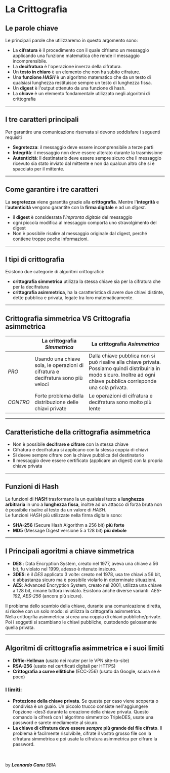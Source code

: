 # La Crittografia
## Le parole chiave
Le principali parole che utilizzaremo in questo argomento sono:
- La **cifratura** è il procedimento con il quale cifriamo un messaggio applicando
una funzione matematica che rende il messaggio incomprensibile.
- La **decifratura** è l'operazione inverza della cifratura.
- Un **testo in chiaro** è un elemento che non ha subito cifrature.
- Una **funzione *HASH*** è un algoritmo matematico che da un testo di qualsiasi lunghezza
restituisce sempre un testo di lunghezza fissa.
- Un **digest** è l'output ottenuto da una funzione di hash.
- La **chiave** è un elemento fondamentale utilizzato negli algoritmi di crittografia

---

## I tre caratteri principali
Per garantire una comunicazione riservata si devono soddisfare i seguenti requisiti
- **Segretezza**: il messaggio deve essere incomprensibile a terze parti
- **Integrità**: il messaggio non deve essere alterato durante la trasmissione
- **Autenticità**: il destinatario deve essere sempre sicuro che il messaggio ricevuto sia
stato inviato dal mittente e non da qualcun altro che si è spacciato per il mittente.

---

## Come garantire i tre caratteri
La **segretezza** viene garantita grazie alla **crittografia**. Mentre l'**integrità** e l'**autenticità** vengono garantite con la **firma digitale** e ad un *digest*.
- il **digest** è considesrata l'*impronta digitale* del messaggio
- ogni piccola modifica al messaggio comporta uno stravolgimento del digest
- Non è possibile risalire al messaggio originale dal digest, perché contiene troppe
poche informazioni.

---

## I tipi di crittografia
Esistono due categorie di algoritmi crittografici:
- **crittografia simmetrica** utilizza la stessa chiave sia per la cifratura che per la decifratura
- **crittografia asimmetrica**, ha la caratteristica di avere due chiavi distinte, dette pubblica e privata, legate tra loro matematicamente.

---

## Crittografia simmetrica VS Crittografia asimmetrica
||La crittografia ***Simmetrica*** |La crittografia ***Asimmetrica***|
|---|---|---|
|*PRO*|Usando una chiave sola, le operazioni di cifratura e decifratura sono più veloci |Dalla chiave pubblica non si può risalire alla chiave privata. Possiamo quindi distribuirla in modo sicuro. Inoltre ad ogni chiave pubblica corrisponde una sola privata.|
|*CONTRO*|Forte problema della distribuzione delle chiavi private|Le operazioni di cifratura e decifratura sono molto più lente|


---

## Caratteristiche della crittografia asimmetrica
- Non è possibile **decifrare e cifrare** con la stessa chiave
- Cifratura e decifratura si applicano con la stessa coppia di chiavi
- Si deeve sempre cifrare con la chiave pubblica del destinatario
- Il messaggio deve essere certificato (applicare un digest) con la propria chiave privata

---

## Funzioni di Hash
Le funzioni di **HASH** trasformano la un qualsiasi testo a **lunghezza arbitraria** in uno a **lunghezza fissa**, inoltre ad un attacco di forza bruta non è possibile risalire al testo da un valore di *HASH*.<br>
Le funzioni HASH più utilizzate nella firma digitale sono: 
- **SHA-256** (Secure Hash Algorithm a 256 bit) **più forte**
- **MD5** (Message Digest versione 5 a 128 bit) **più debole**

---

## I Principali agoritmi a chiave simmetrica
- **DES** : Data Encryption System, creato nel 1977, aveva una chiave a 56 bit, fu violato nel 1999, adesso è ritenuto insicuro.
- **3DES**: è il *DES* applicato 3 volte: creato nel 1978, usa tre chiavi a 56 bit, è abbastanza sicuro ma è possibile violarlo in determinate situazioni.
- **AES**: Advanced Encryption System, creato nel 2001, utilizza una chiave a 128 bit, rimane tuttora inviolato. Esistono anche diverse varianti: *AES-192*, *AES-256* (ancora più sicure).

Il problema dello scambio della chiave, durante una comunicazione diretta, si risolve con un solo modo: si utilizza la crittografia asimmetrica. <br>
Nella crittogrfia asimmetrica si crea una coppia di chiavi pubbliche/private. Poi i soggetti si scambiano le chiavi pubbliche, custodendo gelosamente quella privata. 

---

## Algoritmi di crittografia asimmetrica e i suoi limiti
- **Diffie-Hellman** (usato nei router per le VPN site-to-site)
- **RSA-256** (usato nei certificati digitali per HTTPS)
- **Crittografia a curve ellittiche** (ECC-256) (usato da Google, scusa se è poco)

### I limiti:

- **Protezione della chiave privata**.
Se questa per caso viene scoperta o condivisa è un guaio. Un piccolo trucco consiste nell'aggiungere l'opzione -des3 durante la creazione della chiave privata. Questo comando la cifrerà con l'algoritmo simmetrico TripleDES, usate una password e sarete mediamente al sicuro.
- **La chiave di cifratura deve essere *sempre* più grande del file cifrato**.
Il problema è facilmente risolvibile, cifrate il vostro grosso file con la cifratura simmetrica e poi usate la cifratura asimmetrica per cifrare la password.



<br><br>
by ***Leonardo Canu*** *5BIA*
